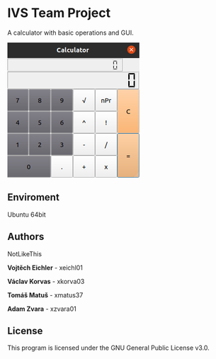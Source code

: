 # IVS Team Project

A calculator with basic operations and GUI. 


![NotLikeThis Calculator](screenshot.png) 

## Enviroment

Ubuntu 64bit

## Authors

NotLikeThis

**Vojtěch Eichler** - xeichl01

**Václav Korvas** - xkorva03

**Tomáš Matuš** - xmatus37 

**Adam Zvara** - xzvara01


## License

This program is licensed under the GNU General Public License v3.0.
